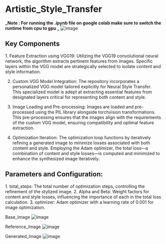 # Artistic_Style_Transfer

**_Note : For running the .ipynb file on google colab make sure to switch the runtime from cpu to gpu
_**
![image](https://github.com/Nikund9/Artistic_Style_Transfer/assets/85832578/935ca5fc-c520-49ce-8847-8172da3183d9)


<h2>Key Components</h2>
1. Feature Extraction using VGG19:
Utilizing the VGG19 convolutional neural network, the algorithm extracts pertinent features from images. Specific layers within the VGG model are strategically selected to isolate content and style information.

2. Custom VGG Model Integration:
The repository incorporates a personalized VGG model tailored explicitly for Neural Style Transfer. This specialized model is adept at extracting essential features from designated layers critical for representing both content and style.

3. Image Loading and Pre-processing:
Images are loaded and pre-processed using the PIL library alongside torchvision transformations. This pre-processing ensures that the images align with the requirements of the custom VGG model, ensuring compatibility and optimal feature extraction.

4. Optimization Iteration:
The optimization loop functions by iteratively refining a generated image to minimize losses associated with both content and style. Employing the Adam optimizer, the total loss—a combination of content and style losses—is computed and minimized to enhance the synthesized image iteratively.

<h2>Parameters and Configuration:</h2>
1. total_steps: The total number of optimization steps, controlling the refinement of the stylized image.
2. Alpha and Beta: Weight factors for content and style losses, influencing the importance of each in the total loss calculation.
3. optimizer: Adam optimizer with a learning rate of 0.001 for image optimization.

Base_Image
![image](https://github.com/Nikund9/Artistic_Style_Transfer/assets/85832578/b60d8ff9-4620-4f06-b2e2-80dcde67ae01)

Reference_Image
![image](https://github.com/Nikund9/Artistic_Style_Transfer/assets/85832578/01795cf9-8d5f-4f5d-bae6-7257bf09c323)

Generated_Image
![image](https://github.com/Nikund9/Artistic_Style_Transfer/assets/85832578/339e2369-2bed-4f59-a040-1c824eb28e02)

